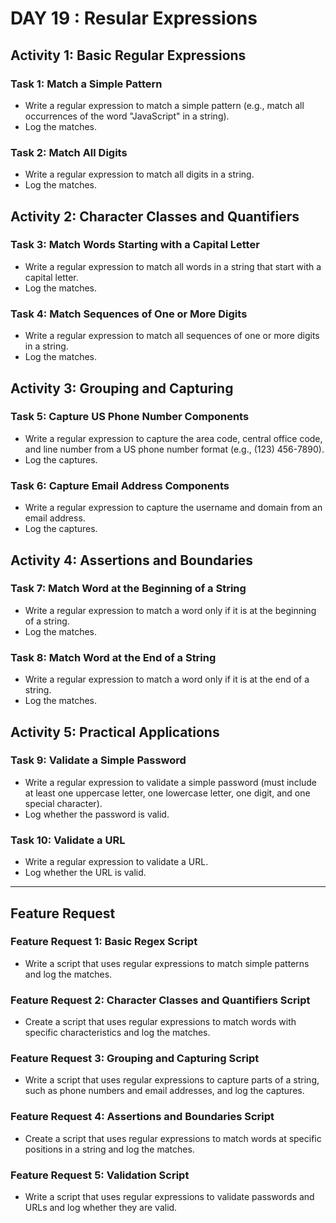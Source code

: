 # DAY 19 : Resular Expressions

## Activity 1: Basic Regular Expressions

### Task 1: Match a Simple Pattern
- Write a regular expression to match a simple pattern (e.g., match all occurrences of the word "JavaScript" in a string).
- Log the matches.

### Task 2: Match All Digits
- Write a regular expression to match all digits in a string.
- Log the matches.

## Activity 2: Character Classes and Quantifiers

### Task 3: Match Words Starting with a Capital Letter
- Write a regular expression to match all words in a string that start with a capital letter.
- Log the matches.

### Task 4: Match Sequences of One or More Digits
- Write a regular expression to match all sequences of one or more digits in a string.
- Log the matches.

## Activity 3: Grouping and Capturing

### Task 5: Capture US Phone Number Components
- Write a regular expression to capture the area code, central office code, and line number from a US phone number format (e.g., (123) 456-7890).
- Log the captures.

### Task 6: Capture Email Address Components
- Write a regular expression to capture the username and domain from an email address.
- Log the captures.

## Activity 4: Assertions and Boundaries

### Task 7: Match Word at the Beginning of a String
- Write a regular expression to match a word only if it is at the beginning of a string.
- Log the matches.

### Task 8: Match Word at the End of a String
- Write a regular expression to match a word only if it is at the end of a string.
- Log the matches.

## Activity 5: Practical Applications

### Task 9: Validate a Simple Password
- Write a regular expression to validate a simple password (must include at least one uppercase letter, one lowercase letter, one digit, and one special character).
- Log whether the password is valid.

### Task 10: Validate a URL
- Write a regular expression to validate a URL.
- Log whether the URL is valid.

---

## Feature Request

### Feature Request 1: Basic Regex Script
- Write a script that uses regular expressions to match simple patterns and log the matches.

### Feature Request 2: Character Classes and Quantifiers Script
- Create a script that uses regular expressions to match words with specific characteristics and log the matches.

### Feature Request 3: Grouping and Capturing Script
- Write a script that uses regular expressions to capture parts of a string, such as phone numbers and email addresses, and log the captures.

### Feature Request 4: Assertions and Boundaries Script
- Create a script that uses regular expressions to match words at specific positions in a string and log the matches.

### Feature Request 5: Validation Script
- Write a script that uses regular expressions to validate passwords and URLs and log whether they are valid.
